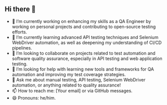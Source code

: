 ## Hi there 👋


- 🔭 I’m currently working on enhancing my skills as a QA Engineer by working on personal projects and contributing to open-source testing efforts.
- 🌱 I’m currently learning advanced API testing techniques and Selenium WebDriver automation, as well as deepening my understanding of CI/CD pipelines.
- 👯 I’m looking to collaborate on projects related to test automation and software quality assurance, especially in API testing and web application testing.
- 🤔 I’m looking for help with learning new tools and frameworks for QA automation and improving my test coverage strategies.
- 💬 Ask me about manual testing, API testing, Selenium WebDriver automation, or anything related to quality assurance!
- 📫 How to reach me: [Your email] or via GitHub messages.
- 😄 Pronouns: he/him.


